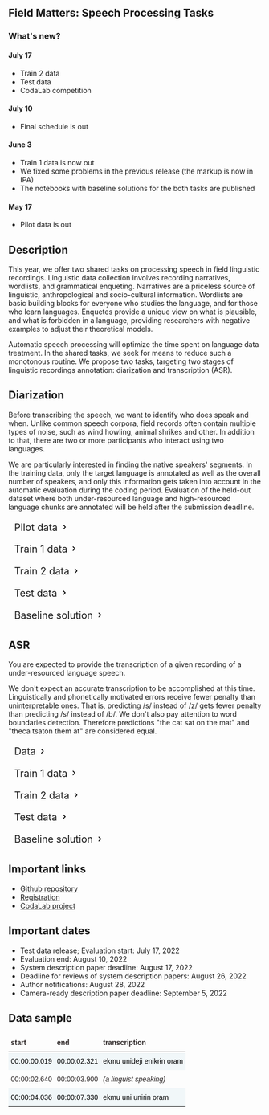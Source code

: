 <script>document.title = "Field Matters | Shared Task";</script>

<head>
<meta property="og:title" content="Field Matters | Shared Task">
<meta property="og:description" content="The first workshop on applying NLP to field linguistics">
<meta property="og:image" content="https://github.com/field-matters/field-matters.github.io/blob/main/logo.jpg?raw=true">
<link rel="stylesheet" href="https://cdn.jsdelivr.net/npm/bootstrap-icons@1.8.1/font/bootstrap-icons.css">
<script src="https://unpkg.com/wavesurfer.js"></script>
<script src="https://unpkg.com/wavesurfer.js@6.1.0/dist/plugin/wavesurfer.regions.js"></script>
  <link href="https://use.fontawesome.com/releases/v5.6.1/css/all.css" rel="stylesheet">
  <style> 
     summary::-webkit-details-marker{display:none;}
    summary::-moz-list-bullet{list-style-type:none;}
    summary::marker{display:none;} 
    summary {
         padding: .3em 1.5em .3em .6em;
         display:inline-block;
         font-size:1.4em;
         cursor: pointer;
         position: relative;
            }
     summary:before {
         right: .3em;
         top: .4em;
         color: transparent;
         background:                url("data:image/svg+xml;base64,PHN2ZyBoZWlnaHQ9IjM0IiB2aWV3Qm94PSIwIDAgMjQgMjQiIHdpZHRoPSIzNCIgeG1sbnM9Imh0dHA6Ly93d3cudzMub3JnLzIwMDAvc3ZnIj48cGF0aCBkPSJNOC41OSAxNi4zNGw0LjU4LTQuNTktNC41OC00LjU5TDEwIDUuNzVsNiA2LTYgNnoiLz48L3N2Zz4=") no-repeat 50% 50% / 1em 1em;
         width: 1em;
         height: 1em;  
         content: "";
         position: absolute;
         transition: transform .5s;
            }
         details[open] > summary:before {
                         transform: rotateZ(90deg);
                                        }
      summary ~ * {
         padding:0 1em 0 1em;
                   }
      details[open] summary ~ *{ 
         animation: sweep .5s ease-in-out;
                                }
      @keyframes sweep {
          0%    {opacity: 0;}
          100%  {opacity: 1;}
                       }
      summary:focus {
        outline:0;
        box-shadow: inset 0 0 1px rgba(0,0,0,0.3), inset 0 0 2px rgba(0,0,0,0.3);
      }
      details{
       display:block;
       margin-bottom: .5rem;
       border: 0; 
      }       
    
    .frame{
      width: max-content;
      margin: auto;
      height: 60px;
      position: relative;
      text-decoration: none;
      margin-top:10px;
    }
    
    .btn{
      text-decoration: none;
      border: 0;
      background-color: inherit;
    }
    
    .tg  {
      border:none;
      border-collapse:collapse;
      border-spacing:0;
    }
    .tg td{
      color: #2a2424;
      border-style:solid;
      border-width:0px;
      font-family:Arial, sans-serif;
      font-size:14px;
      overflow:hidden;
      padding:10px 5px;
      word-break:normal;
    }
    .tg th{
      border-style:solid;
      color: #2a2424;
      border-width:0px;
      font-family:Arial, sans-serif;
      font-size:14px;
      font-weight:normal;
      overflow:hidden;
      padding:10px 5px;
      word-break:normal;
    }
    .tg .tg-1wig{
      font-weight:bold;
      text-align:left;
      vertical-align:top;
      background-color:inherit;
    }
    .tg .tg-4vsk{
      background-color:hsla(200, 50%, 70%, 0.1);
      border-color:inherit;
      color:#000000;
      text-align:left;
      vertical-align:top
    }
    .tg .tg-0pky{
      border-color:inherit;
      background-color:inherit;
      text-align:left;
      vertical-align:top
    }
  </style>  
</head>
  
## Field Matters: Speech Processing Tasks

### What's new?
#### July 17
+ Train 2 data
+ Test data
+ CodaLab competition

#### July 10
+ Final schedule is out

#### June 3
+ Train 1 data is now out
+ We fixed some problems in the previous release (the markup is now in IPA)
+ The notebooks with baseline solutions for the both tasks are published

#### May 17
+ Pilot data is out

## Description

This year, we offer two shared tasks on processing speech in field linguistic recordings.
Linguistic data collection involves recording narratives, wordlists, and grammatical enqueting. Narratives are a priceless source of linguistic, anthropological and socio-cultural information. Wordlists are basic building blocks for everyone who studies the language, and for those who learn languages. Enquetes provide a unique view on what is plausible, and what is forbidden in a language, providing researchers with negative examples to adjust their theoretical models.

Automatic speech processing will optimize the time spent on language data treatment. In the shared tasks, we seek for means to reduce such a monotonous routine. We propose two tasks, targeting two stages of linguistic recordings annotation: diarization and transcription (ASR).

## Diarization
Before transcribing the speech, we want to identify who does speak and when. Unlike common speech corpora, field records often contain multiple types of noise, such as wind howling, animal shrikes and other. In addition to that, there are two or more participants who interact using two languages.
 
We are particularly interested in finding the native speakers' segments. In the training data, only the target language is annotated as well as the overall number of speakers, and only this information gets taken into account in the automatic evaluation during the coding period. Evaluation of the held-out dataset where both under-resourced language and high-resourced language chunks are annotated will be held after the submission deadline.

<details>
    <summary>Pilot data</summary>
    <p>
      <ul>
        <li style="list-style-type: none;"><i class="fa fa-download" aria-hidden="true"></i> &nbsp; <a href="https://files.deeppavlov.ai/field-matters/releases/demo/dia_data.csv" download>dia_data.csv</a> &mdash; pilot dataset for the Diarization track </li> 
        <li style="list-style-type: none;"><i class="fa fa-download" aria-hidden="true"></i> &nbsp; <a href="https://files.deeppavlov.ai/field-matters/releases/demo/sound.zip" download>sound.zip</a> &mdash; an archive containing the files referenced in pilot dataset</li>
      </ul>
    </p>
</details>
<details>
    <summary>Train 1 data</summary>
    <p>
      <ul>
        <li style="list-style-type: none;"><i class="fa fa-download" aria-hidden="true"></i> &nbsp; <a href="https://files.deeppavlov.ai/field-matters/releases/train-1/dia_data.csv" download>dia_data.csv</a> &mdash; Train 1 dataset for the Diarization track</li> 
        <li style="list-style-type: none;"><i class="fa fa-download" aria-hidden="true"></i> &nbsp; <a href="https://files.deeppavlov.ai/field-matters/releases/train-1/dia_sound.zip" download>dia_sound.zip</a> &mdash; an archive containing the files referenced in the dataset</li>
      </ul>
    </p>
</details>

<details>
    <summary>Train 2 data</summary>
    <p>
      <ul>
        <li style="list-style-type: none;"><i class="fa fa-download" aria-hidden="true"></i> &nbsp; <a href="https://files.deeppavlov.ai/field-matters/releases/train-2/dia_data.csv" download>dia_data.csv</a> &mdash; Train 2 dataset for the Diarization track</li> 
        <li style="list-style-type: none;"><i class="fa fa-download" aria-hidden="true"></i> &nbsp; <a href="https://files.deeppavlov.ai/field-matters/releases/train-2/dia_sound.zip" download>dia_sound.zip</a> &mdash; an archive containing the files referenced in the dataset</li>
      </ul>
    </p>
</details>

<details>
    <summary>Test data</summary>
    <p>
      <ul>
        <li style="list-style-type: none;"><i class="fa fa-download" aria-hidden="true"></i> &nbsp; <a href="https://files.deeppavlov.ai/field-matters/releases/test/dia_data.csv" download>dia_data.csv</a> &mdash; Test dataset for the Diarization track</li> 
        <li style="list-style-type: none;"><i class="fa fa-download" aria-hidden="true"></i> &nbsp; <a href="https://files.deeppavlov.ai/field-matters/releases/test/dia_sound.zip" download>dia_sound.zip</a> &mdash; an archive containing the files referenced in the dataset</li>
      </ul>
    </p>
</details>

<details >
    <summary>Baseline solution</summary>
    <p>
      <ul>
        <li>As a baseline for diarization task, we take pyannote-audio.</li>
        <li>For diarization task we will measure weighted Jaccard error rate. Weights for native speakers of under-resoursed languages and linguists differ. The omit of a segment segment will also weight more than a false detected segment.</li>
        <li style="list-style-type: none;"><i class="fa fa-download" aria-hidden="true"></i> &nbsp; <a href="https://raw.githubusercontent.com/field-matters/ST2022/main/diarization_baseline.ipynb" download>diarization_baseline.ipynb</a></li>
      </ul>
    </p>
</details>

## ASR
You are expected to provide the transcription of a given recording of a under-resourced language speech. 

We don't expect an  accurate transcription to be accomplished at this time. Linguistically and phonetically motivated errors receive fewer penalty than uninterpretable ones. That is, predicting /s/ instead of /z/ gets fewer penalty than predicting /s/ instead of /b/.
We don't also pay attention to word boundaries detection. Therefore predictions "the cat sat on the mat" and "theca tsaton them at" are considered equal.

<details>
    <summary>Data</summary>
    <p>
      <ul>
        <li style="list-style-type: none;"><i class="fa fa-download" aria-hidden="true"></i> &nbsp; <a href="https://files.deeppavlov.ai/field-matters/releases/demo/asr_data.csv" download>asr_data.csv</a> &mdash; pilot dataset for the ASR track</li> 
        <li style="list-style-type: none;"><i class="fa fa-download" aria-hidden="true"></i> &nbsp; <a href="https://files.deeppavlov.ai/field-matters/releases/demo/sound.zip" download>sound.zip</a> &mdash; an archive containing the files referenced in pilot dataset</li>
      </ul>
    </p>
</details>
<details>
    <summary>Train 1 data</summary>
    <p>
      <ul>
        <li style="list-style-type: none;"><i class="fa fa-download" aria-hidden="true"></i> &nbsp; <a href="https://files.deeppavlov.ai/field-matters/releases/train-1/asr_data.csv" download>asr_data.csv</a> &mdash; Train 1 dataset for the ASR track</li>
        <li style="list-style-type: none;"><i class="fa fa-download" aria-hidden="true"></i> &nbsp; <a href="https://files.deeppavlov.ai/field-matters/releases/train-1/asr_sound.zip" download>asr_sound.zip</a> &mdash; an archive containing the files referenced in the dataset</li>
      </ul>
    </p>
</details>

<details>
    <summary>Train 2 data</summary>
    <p>
      <ul>
        <li style="list-style-type: none;"><i class="fa fa-download" aria-hidden="true"></i> &nbsp; <a href="https://files.deeppavlov.ai/field-matters/releases/train-2/asr_data.csv" download>asr_data.csv</a> &mdash; Train 2 dataset for the ASR track</li> 
        <li style="list-style-type: none;"><i class="fa fa-download" aria-hidden="true"></i> &nbsp; <a href="https://files.deeppavlov.ai/field-matters/releases/train-2/asr_sound.zip" download>asr_sound.zip</a> &mdash; an archive containing the files referenced in the dataset</li>
      </ul>
    </p>
</details>

<details>
    <summary>Test data</summary>
    <p>
      <ul>
        <li style="list-style-type: none;"><i class="fa fa-download" aria-hidden="true"></i> &nbsp; <a href="https://files.deeppavlov.ai/field-matters/releases/test/asr_data.csv" download>asr_data.csv</a> &mdash; Test dataset for the ASR track</li> 
        <li style="list-style-type: none;"><i class="fa fa-download" aria-hidden="true"></i> &nbsp; <a href="https://files.deeppavlov.ai/field-matters/releases/test/asr_sound.zip" download>asr_sound.zip</a> &mdash; an archive containing the files referenced in the dataset</li>
      </ul>
    </p>
</details>

<details >  
    <summary>Baseline solution</summary>
    <p>
      <ul>
        <li>Our baseline for ASR is based on the model wav2vec2.</li>
        <li>For ASR task we will measure phonetic error rate with weights based on phonetic similarity between a  recognised phomene and a right answer.</li>
        <li style="list-style-type: none;"><i class="fa fa-download" aria-hidden="true"></i> &nbsp; <a href="https://raw.githubusercontent.com/field-matters/ST2022/main/asr_baseline.ipynb" download>asr_baseline.ipynb</a></li>
      </ul>
    </p>
</details>

## Important links
+ [Github repository](https://github.com/field-matters/ST2022)
+ [Registration](https://forms.gle/oZY7h1R71xzNDGEN8)
+ [CodaLab project](https://codalab.lisn.upsaclay.fr/competitions/6332)

## Important dates
+ Test data release; Evaluation start: July 17, 2022
+ Evaluation end: August 10, 2022
+ System description paper deadline: August 17, 2022
+ Deadline for reviews of system description papers: August 26, 2022
+ Author notifications: August 28, 2022
+ Camera-ready description paper deadline: September 5, 2022

## Data sample
<div>
 <div id="waveform"></div>
 <script>
    wavesurfer = WaveSurfer.create({
        container: '#waveform',
        waveColor: '#49b2e1',
        progressColor: '#ae1917',
        cursorColor: '#2a2424',
        plugins: [
            WaveSurfer.regions.create({
                regions: [
                    {
                        start: 0,
                        end: 2.1,
                        color: 'hsla(200, 50%, 70%, 0.1)',
                        drag: false,
                        resize: false,
                    },
                    {
                        start: 4,
                        end: 7,
                        color: 'hsla(200, 50%, 70%, 0.1)',
                        drag: false,
                        resize: false,
                    }
                ]
            }),
        ]
    });
    wavesurfer.load('audio/example-even.wav');
 </script>
 <div class="frame">
     <a href="" class="btn" onclick="wavesurfer.skipBackward(); event.preventDefault()" style="text-decoration: none">
   <i class="bi bi-skip-start-circle"></i>
  </a>
      <a href="" class="btn" onclick="wavesurfer.playPause(); event.preventDefault()" style="text-decoration: none">
  <i class="bi bi-play-circle"></i>
  </a>
      <a href="" class="btn" onclick="wavesurfer.skipForward(); event.preventDefault()" style="text-decoration: none">
   <i class="bi bi-skip-end-circle"></i>
  </a>
  </div>
  <table class="tg">
  <thead>
    <tr>
      <th class="tg-1wig">start</th>
      <th class="tg-1wig">end</th>
      <th class="tg-1wig">transcription</th>
    </tr>
  </thead>
  <tbody>
    <tr>
      <td class="tg-4vsk">00:00:00.019</td>
      <td class="tg-4vsk">00:00:02.321</td>
      <td class="tg-4vsk">ekmu unideji enikrɨn oram</td>
    </tr>
    <tr>
      <td class="tg-0pky">00:00:02.640</td>
      <td class="tg-0pky">00:00:03.900</td>
      <td class="tg-0pky"><i>(a linguist speaking)</i></td>
    </tr>
    <tr>
      <td class="tg-4vsk">00:00:04.036</td>
      <td class="tg-4vsk">00:00:07.330</td>
      <td class="tg-4vsk">ekmu uni unirin oram</td>
    </tr>
  </tbody>
  </table>
</div> 
